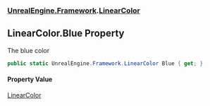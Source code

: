 ### [UnrealEngine.Framework](./UnrealEngine-Framework.md 'UnrealEngine.Framework').[LinearColor](./LinearColor.md 'UnrealEngine.Framework.LinearColor')
## LinearColor.Blue Property
The blue color  
```csharp
public static UnrealEngine.Framework.LinearColor Blue { get; }
```
#### Property Value
[LinearColor](./LinearColor.md 'UnrealEngine.Framework.LinearColor')  
